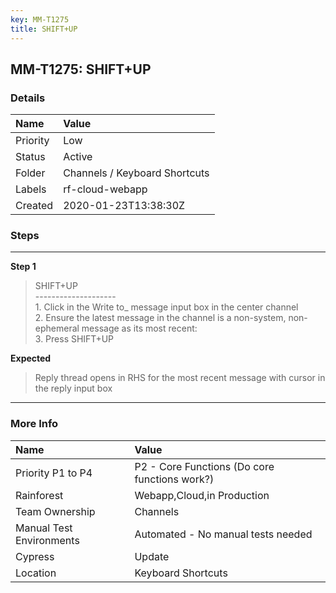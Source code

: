 ```yaml
---
key: MM-T1275
title: SHIFT+UP
---
```


## MM-T1275: SHIFT+UP

### Details

| Name     | Value                         |
| :------- | :---------------------------- |
| Priority | Low                           |
| Status   | Active                        |
| Folder   | Channels / Keyboard Shortcuts |
| Labels   | rf-cloud-webapp               |
| Created  | 2020-01-23T13:38:30Z          |

### Steps

<hr/>

**Step 1**

> <article>SHIFT+UP<br>--------------------<br>1. Click in the Write to_ message input box in the center channel<br>2. Ensure the latest message in the channel is a non-system, non-ephemeral message as its most recent:<br>3. Press SHIFT+UP</article>

**Expected**

> <article>Reply thread opens in RHS for the most recent message with cursor in the reply input box</article>

<hr/>

### More Info

| Name                     | Value                                         |
| :----------------------- | :-------------------------------------------- |
| Priority P1 to P4        | P2 - Core Functions (Do core functions work?) |
| Rainforest               | Webapp,Cloud,in Production                    |
| Team Ownership           | Channels                                      |
| Manual Test Environments | Automated - No manual tests needed            |
| Cypress                  | Update                                        |
| Location                 | Keyboard Shortcuts                            |
